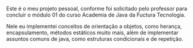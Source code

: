 Este é o meu projeto pessoal, conforme foi solicitado pelo professor para concluir o módulo 01 do curso Academia de Java 
da Fuctura Tecnologia.

Nele eu implementei conceitos de orientação a objetos, como herança, encapsulamento, métodos estáticos muito mais, além de
implementar assuntos comuns de java, como estruturas condicionais e de repetição. 
